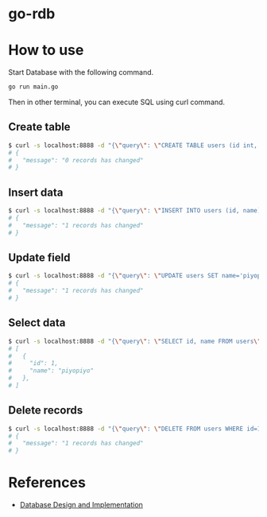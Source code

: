 # go-rdb

# How to use
Start Database with the following command.

```bash
go run main.go
```

Then in other terminal, you can execute SQL using curl command.

## Create table
```bash
$ curl -s localhost:8888 -d "{\"query\": \"CREATE TABLE users (id int, name varchar(16))\"}" | jq
# {
#   "message": "0 records has changed"
# }
```

## Insert data
```bash
$ curl -s localhost:8888 -d "{\"query\": \"INSERT INTO users (id, name) VALUES (1, 'hoge')\"}" | jq
# {
#   "message": "1 records has changed"
# }
```

## Update field
```bash
$ curl -s localhost:8888 -d "{\"query\": \"UPDATE users SET name='piyopiyo' WHERE id=1\"}" | jq
# {
#   "message": "1 records has changed"
# }
```

## Select data
```bash
$ curl -s localhost:8888 -d "{\"query\": \"SELECT id, name FROM users\"}" | jq
# [
#   {
#     "id": 1,
#     "name": "piyopiyo"
#   },
# ]
```

## Delete records
```bash
$ curl -s localhost:8888 -d "{\"query\": \"DELETE FROM users WHERE id=1\"}" | jq
# {
#   "message": "1 records has changed"
# }
```

# References
- [Database Design and Implementation](https://link.springer.com/book/10.1007/978-3-030-33836-7)
